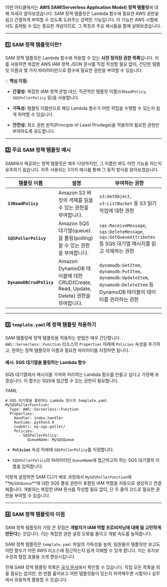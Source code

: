 이번 아티클에서는 **AWS SAM(Serverless Application Model) 정책 템플릿**에 대해 자세히 알아보겠습니다. SAM 정책 템플릿은 Lambda 함수에 필요한 AWS 권한을 쉽고 간결하게 부여할 수 있도록 도와주는 강력한 기능입니다. 이 기능은 AWS 시험에서도 출제될 수 있는 중요한 개념이므로, 그 특징과 주요 예시들을 함께 살펴보겠습니다.

---

### 1️⃣ SAM 정책 템플릿이란?

SAM 정책 템플릿은 Lambda 함수에 적용할 수 있는 **사전 정의된 권한 목록**입니다. 이를 사용하면 복잡한 AWS IAM 정책 JSON 문서를 직접 작성할 필요 없이, 간단한 템플릿 이름과 몇 가지 파라미터만으로 함수에 필요한 권한을 부여할 수 있습니다.

💡 **핵심 이점:**

- **간결성:** 복잡한 IAM 정책 문법 대신, 직관적인 템플릿 이름(`S3ReadPolicy`, `SQSPollerPolicy` 등)을 사용합니다.
    
- **가독성:** 템플릿 이름만으로 해당 Lambda 함수가 어떤 작업을 수행할 수 있는지 쉽게 파악할 수 있습니다.
    
- **안전성:** 최소 권한 원칙(Principle of Least Privilege)을 적용하여 필요한 권한만 부여하도록 유도합니다.

---

### 2️⃣ 주요 SAM 정책 템플릿 예시

SAM에서 제공하는 정책 템플릿은 매우 다양하지만, 그 이름만 봐도 어떤 기능을 하는지 유추하기 쉽습니다. 자주 사용되는 3가지 예시를 통해 그 동작 방식을 알아보겠습니다.

|템플릿 이름|설명|부여하는 권한|
|---|---|---|
|**`S3ReadPolicy`**|Amazon S3 버킷의 객체를 읽을 수 있는 권한을 부여합니다.|`s3:GetObject`, `s3:ListBucket` 등 S3 읽기 작업에 대한 권한|
|**`SQSPollerPolicy`**|Amazon SQS 대기열(queue)을 폴링(polling)할 수 있는 권한을 부여합니다.|`sqs:ReceiveMessage`, `sqs:DeleteMessage`, `sqs:GetQueueAttributes` 등 SQS 대기열 메시지를 읽고 삭제하는 권한|
|**`DynamoDBCrudPolicy`**|Amazon DynamoDB 테이블에 대한 CRUD(Create, Read, Update, Delete) 권한을 부여합니다.|`dynamodb:GetItem`, `dynamodb:PutItem`, `dynamodb:UpdateItem`, `dynamodb:DeleteItem` 등 DynamoDB 테이블의 데이터를 관리하는 권한|

---

### 3️⃣ `template.yaml`에 정책 템플릿 적용하기

SAM 템플릿에 정책 템플릿을 적용하는 방법은 매우 간단합니다. `AWS::Serverless::Function` 리소스의 `Properties` 아래에 `Policies` 속성을 추가하고, 원하는 정책 템플릿의 이름과 필요한 파라미터를 지정하면 됩니다.

#### **예시: SQS 대기열을 폴링하는 Lambda 함수**

SQS 대기열에서 메시지를 가져와 처리하는 Lambda 함수를 만들고 싶다고 가정해 보겠습니다. 이 함수는 SQS에 접근할 수 있는 권한이 필요합니다.

YAML

```
# SQS 대기열을 폴링하는 Lambda 함수의 template.yaml
MySQSPollerFunction:
  Type: AWS::Serverless::Function
  Properties:
    Handler: index.handler
    Runtime: python3.9
    CodeUri: my-sqs-poller/
    Policies:
      - SQSPollerPolicy:
          QueueName: MySQSQueue
```

- **`Policies`** 속성 아래에 `SQSPollerPolicy`를 지정합니다.
    
- `SQSPollerPolicy`의 파라미터인 `QueueName`에 접근하고자 하는 SQS 대기열의 이름을 입력합니다.
    

이렇게 설정하면 SAM CLI가 배포 과정에서 `MySQSPollerFunction`에 **`MySQSQueue`**에 대한 SQS 폴링 권한이 포함된 IAM 역할을 자동으로 생성하고 연결해줍니다. 개발자는 복잡한 IAM 문서를 작성할 필요 없이, 단 두 줄의 코드로 필요한 권한을 부여할 수 있습니다.

---

### 4️⃣ SAM 정책 템플릿의 이점

SAM 정책 템플릿의 가장 큰 장점은 **개발자가 IAM 역할 프로비저닝에 대해 덜 고민하게 만든다**는 것입니다. 이는 복잡한 권한 설정 오류를 줄이고 개발 속도를 높여줍니다.

SAM 정책 템플릿은 `template.yaml` 파일의 가독성을 높여, 팀원들이 템플릿만 보고도 어떤 함수가 어떤 AWS 리소스에 접근하는지 쉽게 이해할 수 있게 합니다. 이는 유지보수성과 협업 효율을 크게 향상시킵니다.

전체 SAM 정책 템플릿 목록은 [공식 문서](https://docs.aws.amazon.com/serverless-application-model/latest/developerguide/serverless-policy-templates.html)에서 확인할 수 있습니다. 직접 모든 목록을 외울 필요는 없지만, 한 번쯤 훑어보고 어떤 템플릿들이 있는지 파악해두면 시험이나 실무에서 유용하게 활용할 수 있습니다.